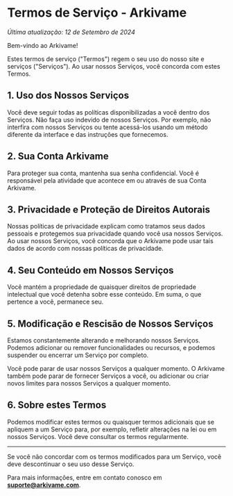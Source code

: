 # Termos de Serviço - Arkivame

*Última atualização: 12 de Setembro de 2024*

Bem-vindo ao Arkivame!

Estes termos de serviço ("Termos") regem o seu uso do nosso site e serviços ("Serviços"). Ao usar nossos Serviços, você concorda com estes Termos.

## 1. Uso dos Nossos Serviços

Você deve seguir todas as políticas disponibilizadas a você dentro dos Serviços. Não faça uso indevido de nossos Serviços. Por exemplo, não interfira com nossos Serviços ou tente acessá-los usando um método diferente da interface e das instruções que fornecemos.

## 2. Sua Conta Arkivame

Para proteger sua conta, mantenha sua senha confidencial. Você é responsável pela atividade que acontece em ou através de sua Conta Arkivame.

## 3. Privacidade e Proteção de Direitos Autorais

Nossas políticas de privacidade explicam como tratamos seus dados pessoais e protegemos sua privacidade quando você usa nossos Serviços. Ao usar nossos Serviços, você concorda que o Arkivame pode usar tais dados de acordo com nossas políticas de privacidade.

## 4. Seu Conteúdo em Nossos Serviços

Você mantém a propriedade de quaisquer direitos de propriedade intelectual que você detenha sobre esse conteúdo. Em suma, o que pertence a você, permanece seu.

## 5. Modificação e Rescisão de Nossos Serviços

Estamos constantemente alterando e melhorando nossos Serviços. Podemos adicionar ou remover funcionalidades ou recursos, e podemos suspender ou encerrar um Serviço por completo.

Você pode parar de usar nossos Serviços a qualquer momento. O Arkivame também pode parar de fornecer Serviços a você, ou adicionar ou criar novos limites para nossos Serviços a qualquer momento.

## 6. Sobre estes Termos

Podemos modificar estes termos ou quaisquer termos adicionais que se apliquem a um Serviço para, por exemplo, refletir alterações na lei ou em nossos Serviços. Você deve consultar os termos regularmente.

---

Se você não concordar com os termos modificados para um Serviço, você deve descontinuar o seu uso desse Serviço.

Para mais informações, entre em contato conosco em **suporte@arkivame.com**.